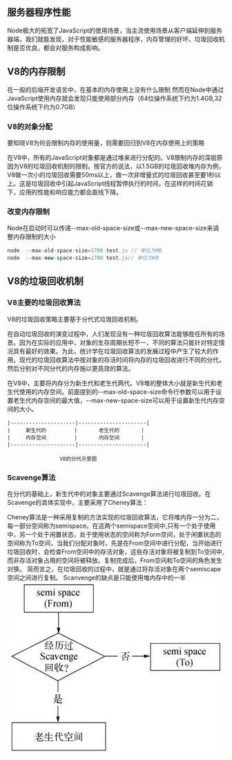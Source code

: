 ## 服务器程序性能
Node极大的拓宽了JavaScript的使用场景，当主流使用场景从客户端延伸到服务器端，我们就能发现，对于性能敏感的服务器程序，内存管理的好坏、垃圾回收机制是否优良，都会对服务构成影响。

## V8的内存限制
在一般的后端开发语言中，在基本的内存使用上没有什么限制
然而在Node中通过JavaScript使用内存就会发现只能使用部分内存（64位操作系统下约为1.4GB,32位操作系统下约为0.7GB）
### V8的对象分配
要知晓V8为何会限制内存的使用量，则需要回归到V8在内存使用上的策略

在V8中，所有的JavaScript对象都是通过堆来进行分配的。V8限制内存的深层原因为V8的垃圾回收机制的限制。按官方的说法，以1.5GB的垃圾回收堆内存为例，V8做一次小的垃圾回收需要50ms以上，做一次非增量式的垃圾回收甚至要1秒以上。这是垃圾回收中引起JavaScript线程暂停执行的时间，在这样的时间花销下，应用的性能和响应能力都会直线下降。

### 改变内存限制
Node在启动时可以传递--max-old-space-size或--max-new-space-size来调整内存限制的大小
```js
node  --max-old-space-size=1700 test.js // 单位为MB
node  --max-new-space-size=1700 test.js// 单位为KB
```
## V8的垃圾回收机制
### V8主要的垃圾回收算法
V8的垃圾回收策略主要基于分代式垃圾回收机制。

在自动垃圾回收的演变过程中，人们发现没有一种垃圾回收算法能够胜任所有的场景。因为在实际的应用中，对象的生存周期长短不一，不同的算法只能针对特定情况具有最好的效果。为此，统计学在垃圾回收算法的发展过程中产生了较大的作用，现代的垃圾回收算法中按对象的存活时间将内存的垃圾回收进行不同的分代，然后分别对不同分代的内存施以更高效的算法。

在V8中，主要将内存分为新生代和老生代两代。V8堆的整体大小就是新生代和老生代使用的内存空间。前面提到的--max-old-space-size命令行参数可以用于设置老生代内存空间的最大值，--max-new-space-size可以用于设置新生代内存空间的大小。
```
|---------------------|----------------------|
|     新生代的         |       老生代的       |
|     内存空间         |       内存空间       |
|---------------------|----------------------|

                 V8的分代示意图
```
### Scavenge算法
在分代的基础上，新生代中的对象主要通过Scavenge算法进行垃圾回收。在Scavenge的具体实现中，主要采用了Cheney算法：

Cheney算法是一种采用复制的方法实现的垃圾回收算法，它将堆内存一分为二，每一部分空间称为semispace。在这两个semispace空间中,只有一个处于使用中，另一个处于闲置状态，处于使用状态的空间称为Form空间，处于闲置状态的空间称为To空间，当我们分配对象时，先是在From空间中进行分配，当开始进行垃圾回收时，会检查From空间中的存活对象，这些存活对象将被复制到To空间中,而非存活对象占用的空间将被释放。复制完成后，From空间和To空间的角色发生对换。
简而言之，在垃圾回收的过程中，就是通过将存活对象在两个semiscape空间之间进行复制。
Scanvenge的缺点是只能使用堆内存中的一半
![alt](./img/up.jpg)